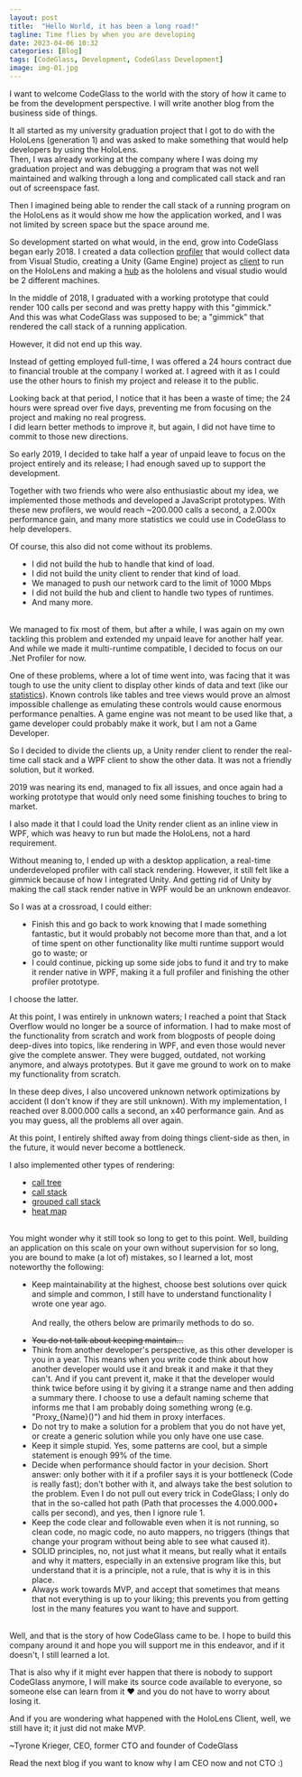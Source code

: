 ```yaml
---
layout: post
title:  "Hello World, it has been a long road!"
tagline: Time flies by when you are developing
date: 2023-04-06 10:32
categories: [Blog]
tags: [CodeGlass, Development, CodeGlass Development]
image: img-01.jpg
---
```


I want to welcome CodeGlass to the world with the story of how it came to be from the development perspective. I will write another blog from the business side of things.

It all started as my university graduation project that I got to do with the HoloLens (generation 1) and was asked to make something that would help developers by using the HoloLens. <br/>
Then, I was already working at the company where I was doing my graduation project and was debugging a program that was not well maintained and walking through a long and complicated call stack and ran out of screenspace fast.

Then I imagined being able to render the call stack of a running program on the HoloLens as it would show me how the application worked, and I was not limited by screen space but the space around me. 

So development started on what would, in the end, grow into CodeGlass began early 2018.
I created a data collection [profiler](https://codeglassdotio.github.io/Docs/docs/features/CodeGlassProfilers.md) that would collect data from Visual Studio, creating a Unity (Game Engine) project as [client](https://codeglassdotio.github.io/Docs/docs/features/CodeGlassClient.md) to run on the HoloLens and making a [hub](https://codeglassdotio.github.io/Docs/docs/features/CodeGlassHub.md) as the hololens and visual studio would be 2 different machines. 

In the middle of 2018, I graduated with a working prototype that could render 100 calls per second and was pretty happy with this "gimmick."<br/>
And this was what CodeGlass was supposed to be; a "gimmick" that rendered the call stack of a running application. <br/>

However, it did not end up this way.

Instead of getting employed full-time, I was offered a 24 hours contract due to financial trouble at the company I worked at.
I agreed with it as I could use the other hours to finish my project and release it to the public.

Looking back at that period, I notice that it has been a waste of time; the 24 hours were spread over five days, preventing me from focusing on the project and making no real progress. <br/>
I did learn better methods to improve it, but again, I did not have time to commit to those new directions.

So early 2019, I decided to take half a year of unpaid leave to focus on the project entirely and its release; I had enough saved up to support the development.

Together with two friends who were also enthusiastic about my idea, we implemented those methods and developed a JavaScript prototypes.
With these new profilers, we would reach ~200.000 calls a second, a 2.000x performance gain, and many more statistics we could use in CodeGlass to help developers.


<Style>

ol, ul {
    list-style: disc;
    margin: 0 0 0 16px;
}
</Style>


Of course, this also did not come without its problems.
- I did not build the hub to handle that kind of load.
- I  did not build the unity client to render that kind of load.
- We managed to push our network card to the limit of 1000 Mbps
- I did not build the hub and client to handle two types of runtimes.
- And many more.<br/>
<br/>

We managed to fix most of them, but after a while, I was again on my own tackling this problem and extended my unpaid leave for another half year.
And while we made it multi-runtime compatible, I decided to focus on our .Net Profiler for now.

One of these problems, where a lot of time went into, was facing that it was tough to use the unity client to display other kinds of data and text (like our [statistics](https://codeglassdotio.github.io/Docs/docs/features/RealtimeDataCollection.md#statistics)). 
Known controls like tables and tree views would prove an almost impossible challenge as emulating these controls would cause enormous performance penalties.
A game engine was not meant to be used like that, a game developer could probably make it work, but I am not a Game Developer.

So I decided to divide the clients up, a Unity render client to render the real-time call stack and a WPF client to show the other data.
It was not a friendly solution, but it worked.

2019 was nearing its end, managed to fix all issues, and once again had a working prototype that would only need some finishing touches to bring to market.

I also made it that I could load the Unity render client as an inline view in WPF, which was heavy to run but made the HoloLens, not a hard requirement.

Without meaning to, I ended up with a desktop application, a real-time underdeveloped profiler with call stack rendering. However, it still felt like a gimmick because of how I integrated Unity.
And getting rid of Unity by making the call stack render native in WPF would be an unknown endeavor.

So I was at a crossroad, I could either: 
- Finish this and go back to work knowing that I made something fantastic, but it would probably not become more than that, and a lot of time spent on other functionality like multi runtime support would go to waste; or
- I could continue, picking up some side jobs to fund it and try to make it render native in WPF, making it a full profiler and finishing the other profiler prototype. 

I choose the latter.

At this point, I was entirely in unknown waters; I reached a point that Stack Overflow would no longer be a source of information.
I had to make most of the functionality from scratch and work from blogposts of people doing deep-dives into topics, like rendering in WPF, and even those would never give the complete answer. They were bugged, outdated, not working anymore, and always prototypes.
But it gave me ground to work on to make my functionality from scratch.

In these deep dives, I also uncovered unknown network optimizations by accident (I don't know if they are still unknown). With my implementation, I reached over 8.000.000 calls a second, an x40 performance gain.
And as you may guess, all the problems all over again.

At this point, I entirely shifted away from doing things client-side as then, in the future, it would never become a bottleneck. 

I also implemented other types of rendering:
- [call tree](https://codeglassdotio.github.io/Docs/docs/features/RealtimeRendering.md#realtime-call-tree-rendering)
- [call stack](https://codeglassdotio.github.io/Docs/docs/features/RealtimeRendering.md#realtime-call-stack-rendering)
- [grouped call stack](https://codeglassdotio.github.io/Docs/docs/features/RealtimeRendering.md#realtime-grouped-call-stack-rendering)
- [heat map](https://codeglassdotio.github.io/Docs/docs/features/RealtimeRendering.md#realtime-code-heatmap)<br/>
<br/>

You might wonder why it still took so long to get to this point. Well, building an application on this scale on your own without supervision for so long, you are bound to make (a lot of) mistakes, so I learned a lot, most noteworthy the following:
1. Keep maintainability at the highest, choose best solutions over quick and simple and common, I still have to understand functionality I wrote one year ago.<br/> <br/>
And really, the others below are primarily methods to do so.
1. <p style="text-decoration: line-through; margin-bottom: 0;">You do not talk about keeping maintain...</p>
1. Think from another developer's perspective, as this other developer is you in a year. This means when you write code think about how another developer would use it and break it and make it that they can't. And if you cant prevent it, make it that the developer would think twice before using it by giving it a strange name and then adding a summary there.
 I choose to use a default naming scheme that informs me that I am probably doing something wrong (e.g. "Proxy_{Name}()") and hid them in proxy interfaces.
1. Do not try to make a solution for a problem that you do not have yet, or create a generic solution while you only have one use case.
1. Keep it simple stupid. Yes, some patterns are cool, but a simple statement is enough 99% of the time.
1. Decide when performance should factor in your decision. Short answer: only bother with it if a profiler says it is your bottleneck (Code is really fast); don't bother with it, and always take the best solution to the problem. Even I do not pull out every trick in CodeGlass; I only do that in the so-called hot path (Path that processes the 4.000.000+ calls per second), and yes, then I ignore rule 1.
1. Keep the code clear and followable even when it is not running, so clean code, no magic code, no auto mappers, no triggers (things that change your program without being able to see what caused it).
1. SOLID principles, no, not just what it means, but really what it entails and why it matters, especially in an extensive program like this, but understand that it is a principle, not a rule, that is why it is in this place.
1. Always work towards MVP, and accept that sometimes that means that not everything is up to your liking; this prevents you from getting lost in the many features you want to have and support. <br/>
<br/>

Well, and that is the story of  how CodeGlass came to be. I hope to build this company around it and hope you will support me in this endeavor, and if it doesn't, I still learned a lot. <br/>

That is also why if it might ever happen that there is nobody to support CodeGlass anymore, I will make its source code available to everyone, so someone else can learn from it ♥ and you do not have to worry about losing it.

And if you are wondering what happened with the HoloLens Client, well, we still have it; it just did not make MVP. <br/>


~Tyrone Krieger, CEO, former CTO and founder of CodeGlass

Read the next blog if you want to know why I am CEO now and not CTO :) 